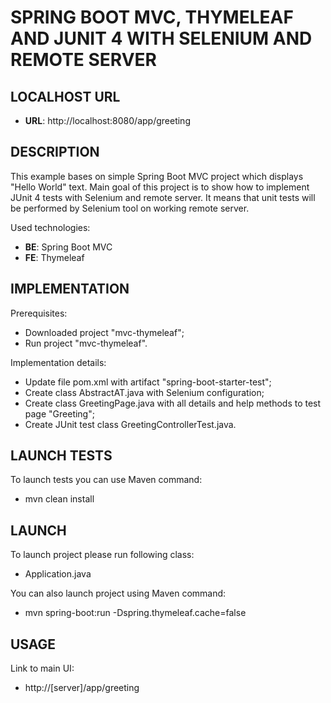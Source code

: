 SPRING BOOT MVC, THYMELEAF AND JUNIT 4 WITH SELENIUM AND REMOTE SERVER
======================================================================


LOCALHOST URL
-------------

* **URL**: http://localhost:8080/app/greeting


DESCRIPTION
-----------

This example bases on simple Spring Boot MVC project which displays "Hello World" text. 
Main goal of this project is to show how to implement JUnit 4 tests with Selenium and remote server.
It means that unit tests will be performed by Selenium tool on working remote server.

Used technologies:
* **BE**: Spring Boot MVC
* **FE**: Thymeleaf


IMPLEMENTATION
-----------

Prerequisites:
* Downloaded project "mvc-thymeleaf";
* Run project "mvc-thymeleaf".

Implementation details:
* Update file pom.xml with artifact "spring-boot-starter-test";
* Create class AbstractAT.java with Selenium configuration;
* Create class GreetingPage.java with all details and help methods to test page "Greeting";
* Create JUnit test class GreetingControllerTest.java.


LAUNCH TESTS
------------

To launch tests you can use Maven command:
* mvn clean install
  

LAUNCH
------

To launch project please run following class: 
* Application.java

You can also launch project using Maven command:
* mvn spring-boot:run -Dspring.thymeleaf.cache=false


USAGE
-----

Link to main UI:
* http://[server]/app/greeting